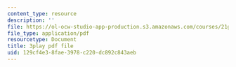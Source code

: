 ```yaml
---
content_type: resource
description: ''
file: https://ol-ocw-studio-app-production.s3.amazonaws.com/courses/21g-101-chinese-i-regular-fall-2014/129cf4e38fae3978c220dc892c843aeb_fRWCYq5qxL4.pdf
file_type: application/pdf
resourcetype: Document
title: 3play pdf file
uid: 129cf4e3-8fae-3978-c220-dc892c843aeb
---
```

